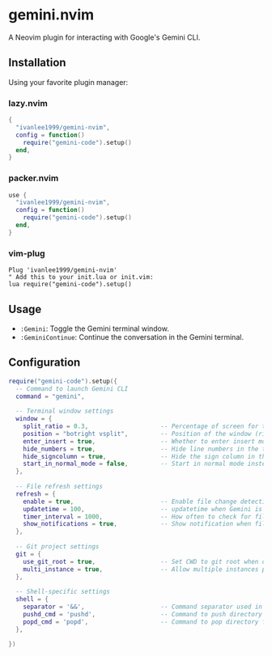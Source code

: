 
# gemini.nvim

A Neovim plugin for interacting with Google's Gemini CLI.

## Installation

Using your favorite plugin manager:

### lazy.nvim
```lua
{
  "ivanlee1999/gemini-nvim",
  config = function()
    require("gemini-code").setup()
  end,
}
```

### packer.nvim
```lua
use {
  "ivanlee1999/gemini-nvim",
  config = function()
    require("gemini-code").setup()
  end,
}
```

### vim-plug
```vim
Plug 'ivanlee1999/gemini-nvim'
" Add this to your init.lua or init.vim:
lua require("gemini-code").setup()
```

## Usage

- `:Gemini`: Toggle the Gemini terminal window.
- `:GeminiContinue`: Continue the conversation in the Gemini terminal.

## Configuration

```lua
require("gemini-code").setup({
  -- Command to launch Gemini CLI
  command = "gemini",
  
  -- Terminal window settings
  window = {
    split_ratio = 0.3,                    -- Percentage of screen for the terminal window
    position = "botright vsplit",         -- Position of the window (right side by default)
    enter_insert = true,                  -- Whether to enter insert mode when opening Gemini
    hide_numbers = true,                  -- Hide line numbers in the terminal window
    hide_signcolumn = true,               -- Hide the sign column in the terminal window
    start_in_normal_mode = false,         -- Start in normal mode instead of insert
  },
  
  -- File refresh settings
  refresh = {
    enable = true,                        -- Enable file change detection
    updatetime = 100,                     -- updatetime when Gemini is active (milliseconds)
    timer_interval = 1000,                -- How often to check for file changes (milliseconds)
    show_notifications = true,            -- Show notification when files are reloaded
  },
  
  -- Git project settings
  git = {
    use_git_root = true,                  -- Set CWD to git root when opening Gemini
    multi_instance = true,                -- Allow multiple instances per git repo
  },
  
  -- Shell-specific settings
  shell = {
    separator = '&&',                     -- Command separator used in shell commands
    pushd_cmd = 'pushd',                  -- Command to push directory onto stack
    popd_cmd = 'popd',                    -- Command to pop directory from stack
  },
  
})
```
